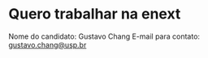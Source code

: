 ﻿# Quero trabalhar na enext

Nome do candidato: Gustavo Chang
E-mail para contato: gustavo.chang@usp.br